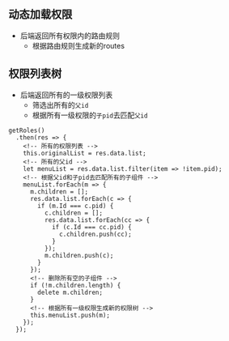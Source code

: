 ## 动态加载权限
* 后端返回所有权限内的路由规则
  * 根据路由规则生成新的routes


## 权限列表树
* 后端返回所有的一级权限列表
  * 筛选出所有的`父id`
  * 根据所有一级权限的`子pid`去匹配`父id`


```
getRoles()
  .then(res => {
    <!-- 所有的权限列表 -->
    this.originalList = res.data.list;
    <!-- 所有的父id -->
    let menuList = res.data.list.filter(item => !item.pid);
    <!-- 根据父id和子pid去匹配所有的子组件 -->
    menuList.forEach(m => {
      m.children = [];
      res.data.list.forEach(c => {
        if (m.Id === c.pid) {
          c.children = [];
          res.data.list.forEach(cc => {
            if (c.Id === cc.pid) {
              c.children.push(cc);
            }
          });
          m.children.push(c);
        }
      });
      <!-- 删除所有空的子组件 -->
      if (!m.children.length) {
        delete m.children;
      }
      <!-- 根据所有一级权限生成新的权限树 -->
      this.menuList.push(m);
    });
  });

```